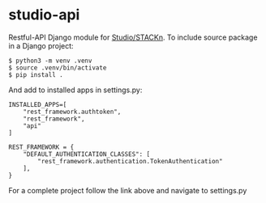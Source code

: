 # studio-api

Restful-API Django module for [Studio/STACKn](https://github.com/scaleoutsystems/stackn). To include source package in a Django project:

```
$ python3 -m venv .venv
$ source .venv/bin/activate
$ pip install .
```
And add to installed apps in settings.py:

```
INSTALLED_APPS=[
    "rest_framework.authtoken",
    "rest_framework",
    "api"
]

REST_FRAMEWORK = {
    "DEFAULT_AUTHENTICATION_CLASSES": [
        "rest_framework.authentication.TokenAuthentication"
    ],
}
```

For a complete project follow the link above and navigate to settings.py

